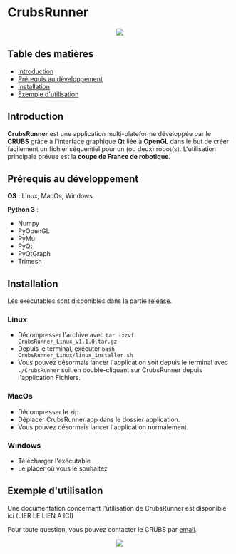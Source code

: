 # CrubsRunner

[comment]: <> (Le lien de l'image a ete depose dans issue -> new issue -> drop dans la zone de texte puis copier coller)

<p align="center">
<img src="https://user-images.githubusercontent.com/77966063/185448317-e2e98e91-3b35-4278-b4d7-26357242792e.png">
</p>

## Table des matières

* [Introduction](#Introduction)
* [Prérequis au développement](#Prerequis)
* [Installation](#Installation)
* [Exemple d'utilisation](#Exemple)

<span id="Introduction"><span>
## Introduction

**CrubsRunner** est une application multi-plateforme développée par le **CRUBS** 
grâce à l'interface graphique **Qt** liée à **OpenGL** dans le but de créer facilement un fichier 
séquentiel pour un (ou deux) robot(s).
L'utilisation principale prévue est la **coupe de France de robotique**.

<span id="Prerequis"><span>
## Prérequis au développement

**OS** : Linux, MacOs, Windows

**Python 3** :

* Numpy
* PyOpenGL
* PyMu
* PyQt 
* PyQtGraph
* Trimesh 

<span id="Installation"><span>
## Installation

Les exécutables sont disponibles dans la partie [release](https://github.com/Axel927/CrubsRunner/releases/tag/v1.1.0).

### Linux
* Décompresser l'archive avec `tar -xzvf CrubsRunner_Linux_v1.1.0.tar.gz`
* Depuis le terminal, exécuter `bash CrubsRunner_Linux/linux_installer.sh`
* Vous pouvez désormais lancer l'application soit depuis le terminal avec `./CrubsRunner` 
soit en double-cliquant sur CrubsRunner depuis l'application Fichiers.

### MacOs
* Décompresser le zip.
* Déplacer CrubsRunner.app dans le dossier application.
* Vous pouvez désormais lancer l'application normalement.

### Windows
* Télécharger l'exécutable
* Le placer où vous le souhaitez

<span id="Exemple"><span>
## Exemple d'utilisation

Une documentation concernant l'utilisation de CrubsRunner est disponible ici (LIER LE LIEN A ICI)

Pour toute question, vous pouvez contacter le CRUBS par [email](mailto:club.robotique.ubs@gmail.com).

<p align="center">
<img src="https://user-images.githubusercontent.com/77966063/185453250-659324dc-f10a-42a1-8c63-552ee739ef6b.jpg">
</p>